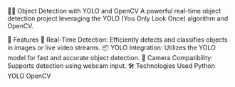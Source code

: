 🕵️‍♂️ Object Detection with YOLO and OpenCV
A powerful real-time object detection project leveraging the YOLO (You Only Look Once) algorithm and OpenCV.

🚀 Features
🎯 Real-Time Detection: Efficiently detects and classifies objects in images or live video streams.
📦 YOLO Integration: Utilizes the YOLO model for fast and accurate object detection.
🎥 Camera Compatibility: Supports detection using webcam input.
🛠️ Technologies Used
Python
YOLO
OpenCV
